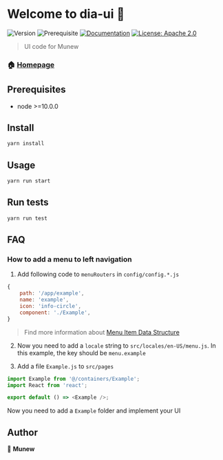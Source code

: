 # Welcome to dia-ui 👋

![Version](https://img.shields.io/badge/version-0.1.0-blue.svg?cacheSeconds=2592000) ![Prerequisite](https://img.shields.io/badge/node-%3E%3D10.0.0-blue.svg) [![Documentation](https://img.shields.io/badge/documentation-yes-brightgreen.svg)](https://docs.munew.io) [![License: Apache 2.0](https://img.shields.io/badge/license-Apache%202-yellow)](#)

> UI code for Munew

### 🏠 [Homepage](https://munew.io)

## Prerequisites

- node >=10.0.0

## Install

```sh
yarn install
```

## Usage

```sh
yarn run start
```

## Run tests

```sh
yarn run test
```

## FAQ

### How to add a menu to left navigation

1. Add following code to `menuRouters` in `config/config.*.js`

```js
{
    path: '/app/example',
    name: 'example',
    icon: 'info-circle',
    component: './Example',
}
```

> Find more information about [Menu Item Data Structure](https://prolayout.ant.design/#menudataitem)

2. Now you need to add a `locale` string to `src/locales/en-US/menu.js`. In this example, the key should be `menu.example`

3. Add a file `Example.js` to `src/pages`

```js
import Example from '@/containers/Example';
import React from 'react';

export default () => <Example />;
```

Now you need to add a `Example` folder and implement your UI

## Author

👤 **Munew**
